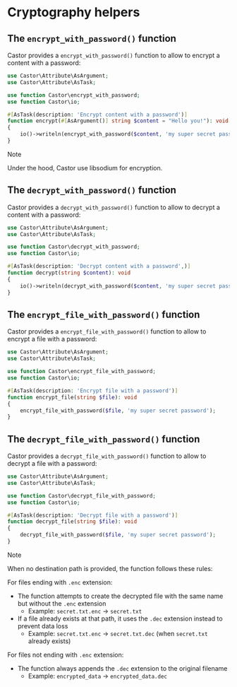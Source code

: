 # Cryptography helpers

## The `encrypt_with_password()` function

Castor provides a `encrypt_with_password()` function to allow to encrypt a
content with a password:

```php
use Castor\Attribute\AsArgument;
use Castor\Attribute\AsTask;

use function Castor\encrypt_with_password;
use function Castor\io;

#[AsTask(description: 'Encrypt content with a password')]
function encrypt(#[AsArgument()] string $content = "Hello you!"): void
{
    io()->writeln(encrypt_with_password($content, 'my super secret password'));
}
```

> [!NOTE]
> Under the hood, Castor use libsodium for encryption.

## The `decrypt_with_password()` function

Castor provides a `decrypt_with_password()` function to allow to decrypt a
content with a password:

```php
use Castor\Attribute\AsArgument;
use Castor\Attribute\AsTask;

use function Castor\decrypt_with_password;
use function Castor\io;

#[AsTask(description: 'Decrypt content with a password',)]
function decrypt(string $content): void
{
    io()->writeln(decrypt_with_password($content, 'my super secret password'));
}
```

## The `encrypt_file_with_password()` function

Castor provides a `encrypt_file_with_password()` function to allow to encrypt a
file with a password:

```php
use Castor\Attribute\AsArgument;
use Castor\Attribute\AsTask;

use function Castor\encrypt_file_with_password;
use function Castor\io;

#[AsTask(description: 'Encrypt file with a password')]
function encrypt_file(string $file): void
{
    encrypt_file_with_password($file, 'my super secret password');
}
```

## The `decrypt_file_with_password()` function

Castor provides a `decrypt_file_with_password()` function to allow to decrypt a
file with a password:

```php
use Castor\Attribute\AsArgument;
use Castor\Attribute\AsTask;

use function Castor\decrypt_file_with_password;
use function Castor\io;

#[AsTask(description: 'Decrypt file with a password')]
function decrypt_file(string $file): void
{
    decrypt_file_with_password($file, 'my super secret password');
}
```

> [!NOTE]
> When no destination path is provided, the function follows these rules:
> 
> For files ending with `.enc` extension:
> - The function attempts to create the decrypted file with the same name but without the `.enc` extension
>   - Example: `secret.txt.enc` → `secret.txt`
> - If a file already exists at that path, it uses the `.dec` extension instead to prevent data loss
>   - Example: `secret.txt.enc` → `secret.txt.dec` (when `secret.txt` already exists)
> 
> For files not ending with `.enc` extension:
> - The function always appends the `.dec` extension to the original filename
>   - Example: `encrypted_data` → `encrypted_data.dec`
